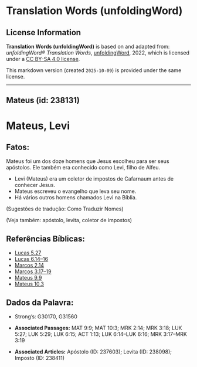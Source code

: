 # Translation Words (unfoldingWord)

## License Information

**Translation Words (unfoldingWord)** is based on and adapted from: _unfoldingWord® Translation Words_, [unfoldingWord](https://unfoldingword.org/utw), 2022, which is licensed under a [CC BY-SA 4.0 license](https://creativecommons.org/licenses/by-sa/4.0/legalcode.en).

This markdown version (created `2025-10-09`) is provided under the same license.



--------------------------------

## Mateus (id: 238131)

Mateus, Levi
============

Fatos:
------

Mateus foi um dos doze homens que Jesus escolheu para ser seus apóstolos. Ele também era conhecido como Levi, filho de Alfeu.

* Levi (Mateus) era um coletor de impostos de Cafarnaum antes de conhecer Jesus.
* Mateus escreveu o evangelho que leva seu nome.
* Há vários outros homens chamados Levi na Bíblia.

(Sugestões de tradução: Como Traduzir Nomes)

(Veja também: apóstolo, levita, coletor de impostos)

Referências Bíblicas:
---------------------

* [Lucas 5\.27](https://ref.ly/Luke5:27)
* [Lucas 6\.14–16](https://ref.ly/Luke6:14-Luke6:16)
* [Marcos 2\.14](https://ref.ly/Mark2:14)
* [Marcos 3\.17–19](https://ref.ly/Mark3:17-Mark3:19)
* [Mateus 9\.9](https://ref.ly/Matt9:9)
* [Mateus 10\.3](https://ref.ly/Matt10:3)

Dados da Palavra:
-----------------

* Strong’s: G30170, G31560

* **Associated Passages:** MAT 9:9; MAT 10:3; MRK 2:14; MRK 3:18; LUK 5:27; LUK 5:29; LUK 6:15; ACT 1:13; LUK 6:14–LUK 6:16; MRK 3:17–MRK 3:19
* **Associated Articles:** Apóstolo (ID: 237603); Levita (ID: 238098); Imposto (ID: 238411)

